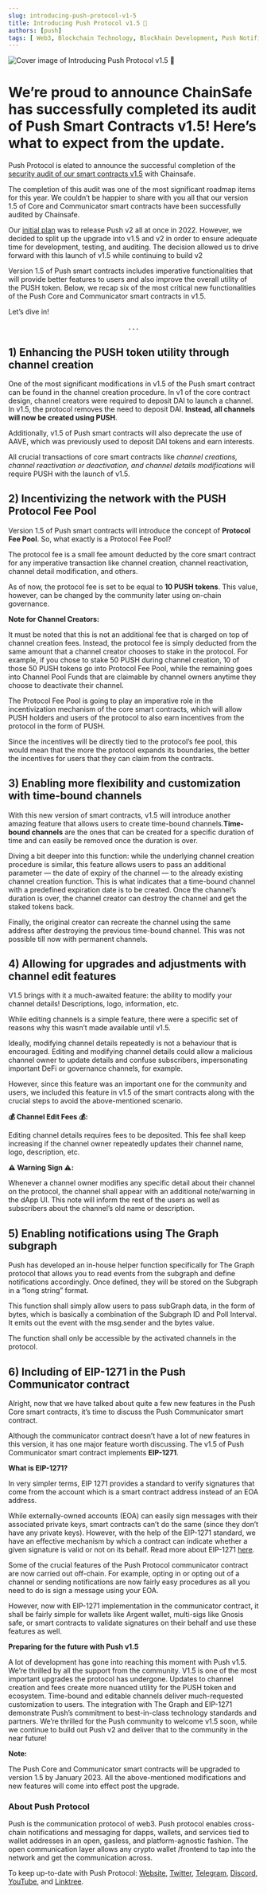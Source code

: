 ```yaml
---
slug: introducing-push-protocol-v1-5
title: Introducing Push Protocol v1.5 🎊
authors: [push]
tags: [ Web3, Blockchain Technology, Blockhain Development, Push Notification, Communication Tools]
---
```


![Cover image of Introducing Push Protocol v1.5 🎊](./cover-image.webp)

<!--customheaderpoint-->
# We’re proud to announce ChainSafe has successfully completed its audit of Push Smart Contracts v1.5! Here’s what to expect from the update.<br/>

Push Protocol is elated to announce the successful completion of the [security audit of our smart contracts v1.5](https://github.com/ChainSafe/audits/blob/main/EPNS/epns-protocol-11-2022.pdf) with Chainsafe.

<!--truncate-->

The completion of this audit was one of the most significant roadmap items for this year. We couldn’t be happier to share with you all that our version 1.5 of Core and Communicator smart contracts have been successfully audited by Chainsafe.

Our [initial plan](https://medium.com/push-protocol/epns-contract-v2-features-e7887fac72a6) was to release Push v2 all at once in 2022. However, we decided to split up the upgrade into v1.5 and v2 in order to ensure adequate time for development, testing, and auditing. The decision allowed us to drive forward with this launch of v1.5 while continuing to build v2

Version 1.5 of Push smart contracts includes imperative functionalities that will provide better features to users and also improve the overall utility of the PUSH token. Below, we recap six of the most critical new functionalities of the Push Core and Communicator smart contracts in v1.5.

Let’s dive in!

<center><b>.  .  .</b></center>

## 1) Enhancing the PUSH token utility through channel creation
One of the most significant modifications in v1.5 of the Push smart contract can be found in the channel creation procedure. In v1 of the core contract design, channel creators were required to deposit DAI to launch a channel. In v1.5, the protocol removes the need to deposit DAI. <b>Instead, all channels will now be created using PUSH</b>.

Additionally, v1.5 of Push smart contracts will also deprecate the use of AAVE, which was previously used to deposit DAI tokens and earn interests.

All crucial transactions of core smart contracts like <i>channel creations, channel reactivation or deactivation, and channel details modifications</i> will require PUSH with the launch of v1.5.

## 2) Incentivizing the network with the PUSH Protocol Fee Pool
Version 1.5 of Push smart contracts will introduce the concept of <b>Protocol Fee Pool</b>. So, what exactly is a Protocol Fee Pool?

The protocol fee is a small fee amount deducted by the core smart contract for any imperative transaction like channel creation, channel reactivation, channel detail modification, and others.

As of now, the protocol fee is set to be equal to <b>10 PUSH tokens</b>. This value, however, can be changed by the community later using on-chain governance.

<b>Note for Channel Creators:</b>

It must be noted that this is not an additional fee that is charged on top of channel creation fees. Instead, the protocol fee is simply deducted from the same amount that a channel creator chooses to stake in the protocol. For example, if you chose to stake 50 PUSH during channel creation, 10 of those 50 PUSH tokens go into Protocol Fee Pool, while the remaining goes into Channel Pool Funds that are claimable by channel owners anytime they choose to deactivate their channel.

The Protocol Fee Pool is going to play an imperative role in the incentivization mechanism of the core smart contracts, which will allow PUSH holders and users of the protocol to also earn incentives from the protocol in the form of PUSH.

Since the incentives will be directly tied to the protocol’s fee pool, this would mean that the more the protocol expands its boundaries, the better the incentives for users that they can claim from the contracts.

## 3) Enabling more flexibility and customization with time-bound channels
With this new version of smart contracts, v1.5 will introduce another amazing feature that allows users to create time-bound channels.<b>Time-bound channels</b> are the ones that can be created for a specific duration of time and can easily be removed once the duration is over.

Diving a bit deeper into this function: while the underlying channel creation procedure is similar, this feature allows users to pass an additional parameter — the date of expiry of the channel — to the already existing channel creation function. This is what indicates that a time-bound channel with a predefined expiration date is to be created. Once the channel’s duration is over, the channel creator can destroy the channel and get the staked tokens back.

Finally, the original creator can recreate the channel using the same address after destroying the previous time-bound channel. This was not possible till now with permanent channels.

## 4) Allowing for upgrades and adjustments with channel edit features
V1.5 brings with it a much-awaited feature: the ability to modify your channel details! Descriptions, logo, information, etc.

While editing channels is a simple feature, there were a specific set of reasons why this wasn’t made available until v1.5.

Ideally, modifying channel details repeatedly is not a behaviour that is encouraged. Editing and modifying channel details could allow a malicious channel owner to update details and confuse subscribers, impersonating important DeFi or governance channels, for example.

However, since this feature was an important one for the community and users, we included this feature in v1.5 of the smart contracts along with the crucial steps to avoid the above-mentioned scenario.

<b>💰 Channel Edit Fees 💰:</b>

Editing channel details requires fees to be deposited. This fee shall keep increasing if the channel owner repeatedly updates their channel name, logo, description, etc.

<b>⚠️ Warning Sign ⚠️:</b>

Whenever a channel owner modifies any specific detail about their channel on the protocol, the channel shall appear with an additional note/warning in the dApp UI. This note will inform the rest of the users as well as subscribers about the channel’s old name or description.

## 5) Enabling notifications using The Graph subgraph
Push has developed an in-house helper function specifically for The Graph protocol that allows you to read events from the subgraph and define notifications accordingly. Once defined, they will be stored on the Subgraph in a “long string” format.

This function shall simply allow users to pass subGraph data, in the form of bytes, which is basically a combination of the Subgraph ID and Poll Interval. It emits out the event with the msg.sender and the bytes value.

The function shall only be accessible by the activated channels in the protocol.

## 6) Including of EIP-1271 in the Push Communicator contract
Alright, now that we have talked about quite a few new features in the Push Core smart contracts, it’s time to discuss the Push Communicator smart contract.

Although the communicator contract doesn’t have a lot of new features in this version, it has one major feature worth discussing. The v1.5 of Push Communicator smart contract implements <b>EIP-1271</b>.

<b>What is EIP-1271?</b>

In very simpler terms, EIP 1271 provides a standard to verify signatures that come from the account which is a smart contract address instead of an EOA address.

While externally-owned accounts (EOA) can easily sign messages with their associated private keys, smart contracts can’t do the same (since they don’t have any private keys). However, with the help of the EIP-1271 standard, we have an effective mechanism by which a contract can indicate whether a given signature is valid or not on its behalf. Read more about EIP-1271 [here](https://eips.ethereum.org/EIPS/eip-1271).

Some of the crucial features of the Push Protocol communicator contract are now carried out off-chain. For example, opting in or opting out of a channel or sending notifications are now fairly easy procedures as all you need to do is sign a message using your EOA.

However, now with EIP-1271 implementation in the communicator contract, it shall be fairly simple for wallets like Argent wallet, multi-sigs like Gnosis safe, or smart contracts to validate signatures on their behalf and use these features as well.

<b>Preparing for the future with Push v1.5</b>

A lot of development has gone into reaching this moment with Push v1.5. We’re thrilled by all the support from the community. V1.5 is one of the most important upgrades the protocol has undergone. Updates to channel creation and fees create more nuanced utility for the PUSH token and ecosystem. Time-bound and editable channels deliver much-requested customization to users. The integration with The Graph and EIP-1271 demonstrate Push’s commitment to best-in-class technology standards and partners. We’re thrilled for the Push community to welcome v1.5 soon, while we continue to build out Push v2 and deliver that to the community in the near future!

<b>Note:</b>

The Push Core and Communicator smart contracts will be upgraded to version 1.5 by January 2023. All the above-mentioned modifications and new features will come into effect post the upgrade.

### About Push Protocol

Push is the communication protocol of web3. Push protocol enables cross-chain notifications and messaging for dapps, wallets, and services tied to wallet addresses in an open, gasless, and platform-agnostic fashion. The open communication layer allows any crypto wallet /frontend to tap into the network and get the communication across.

To keep up-to-date with Push Protocol: [Website](https://push.org/), [Twitter](https://twitter.com/pushprotocol), [Telegram](https://t.me/epnsproject), [Discord](https://discord.gg/pushprotocol), [YouTube](https://www.youtube.com/c/EthereumPushNotificationService), and [Linktree](https://linktr.ee/pushprotocol).
